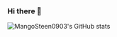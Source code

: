 ### Hi there 👋

<!--
**MangoSteen0903/MangoSteen0903** is a ✨ _special_ ✨ repository because its `README.md` (this file) appears on your GitHub profile.

Here are some ideas to get you started:

- 🔭 I’m currently working on ...
- 🌱 I’m currently learning ...
- 👯 I’m looking to collaborate on ...
- 🤔 I’m looking for help with ...
- 💬 Ask me about ...
- 📫 How to reach me: ...
- 😄 Pronouns: ...
- ⚡ Fun fact: ...
-->

![MangoSteen0903's GitHub stats](https://github-readme-stats.vercel.app/api?username=MangoSteen0903&show_icons=true&theme=radical)
